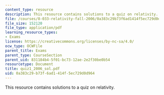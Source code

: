 ```yaml
---
content_type: resource
description: This resource contains solutions to a quiz on relativity.
file: /courses/8-033-relativity-fall-2006/0a383c29b73f6ad1414f5ec729d0d964_quiz1_2006_sol.pdf
file_size: 152120
file_type: application/pdf
learning_resource_types:
- Exams
license: https://creativecommons.org/licenses/by-nc-sa/4.0/
ocw_type: OCWFile
parent_title: Exams
parent_type: CourseSection
parent_uid: 831184b4-5f01-bc73-12ae-2e2f30be0b54
resourcetype: Document
title: quiz1_2006_sol.pdf
uid: 0a383c29-b73f-6ad1-414f-5ec729d0d964
---
```

This resource contains solutions to a quiz on relativity.